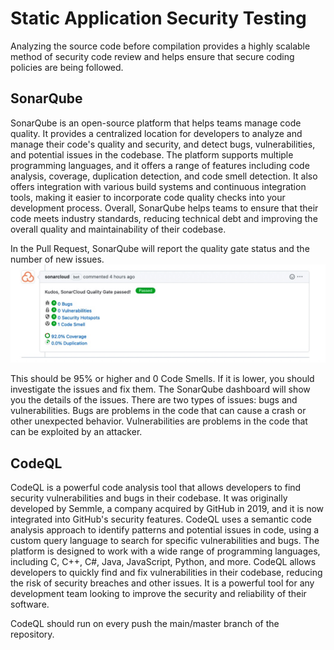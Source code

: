 # Static Application Security Testing 

Analyzing the source code before compilation provides a highly scalable method of
security code review and helps ensure that secure coding policies are being followed.

## SonarQube

SonarQube is an open-source platform that helps teams manage code quality. 
It provides a centralized location for developers to analyze and manage their code's quality and security, 
and detect bugs, vulnerabilities, and potential issues in the codebase. 
The platform supports multiple programming languages, 
and it offers a range of features including code analysis, 
coverage, duplication detection, and code smell detection. 
It also offers integration with various build systems and continuous integration tools, 
making it easier to incorporate code quality checks into your development process. 
Overall, SonarQube helps teams to ensure that their code meets industry standards, 
reducing technical debt and improving the overall quality and maintainability of their codebase.

In the Pull Request, SonarQube will report the quality gate status and the number of new issues.
[![SonarQube](../assets/developer-guide-static-application-security-testing-sonarqube.jpg)](https://www.sonarqube.org/)

This should be 95% or higher and 0 Code Smells. If it is lower, you should investigate the issues and fix them.
The SonarQube dashboard will show you the details of the issues.
There are two types of issues: bugs and vulnerabilities.
Bugs are problems in the code that can cause a crash or other unexpected behavior.
Vulnerabilities are problems in the code that can be exploited by an attacker.

## CodeQL

CodeQL is a powerful code analysis tool that allows developers to find security vulnerabilities 
and bugs in their codebase. It was originally developed by Semmle, 
a company acquired by GitHub in 2019, and it is now integrated into GitHub's security features. 
CodeQL uses a semantic code analysis approach to identify patterns and potential issues in code, 
using a custom query language to search for specific vulnerabilities and bugs. 
The platform is designed to work with a wide range of programming languages, 
including C, C++, C#, Java, JavaScript, Python, and more. CodeQL allows developers 
to quickly find and fix vulnerabilities in their codebase, reducing the risk of security breaches 
and other issues. It is a powerful tool for any development team looking to improve the security 
and reliability of their software.

CodeQL should run on every push the main/master branch of the repository.
